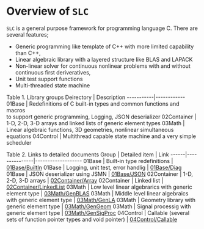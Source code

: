 # Overview of `SLC`
`SLC` is a general purpose framework for programming language C.
There are several features;
* Generic programming like template of C++ with more limited capability than C++,
* Linear algebraic library with a layered structure like BLAS and LAPACK
* Non-linear solver for continuous nonlinear problems with and without continuous first deriveratives,
* Unit test support functions
* Multi-threaded state machine

Table 1. Library groups
Deirectory | Description
-----------|------------
01Base     | Redefinitions of C built-in types and common functions and macros<br/>to support generic programming, Logging, JSON deserializer
02Container | 1-D, 2-D, 3-D arrays and linked lists of generic element types
03Math | Linear algebraic functions, 3D geometries, nonlinear simultaneous equations
04Control | Multithread capable state machine and a very simple scheduler

Table 2. Links to detailed documents
Group | Detailed item | Link
------|---------------|-------------------
01Base | Built-in type redefinitions | [01Base/BuiltIn](01Base/BuiltIn.md)
01Base | Logging, unit test, error handlig | [01Base/Diag](01Base/Diag.md)
01Base | JSON deserializer using JSMN | [01Base/JSON](01Base/JSON.md)
02Container | 1-D, 2-D, 3-D arrays | [02Container/Array](02Container/Array.md)
02Container | Linked list | [02Container/LinkedList](02Container/LinkedList.md)
03Math | Low level linear algebrarics with generic element type | [03Math/GenBLAS](03Math/GenBLAS.md)
03Math | Middle level linear algebraics with generic element type | [03Math/GenLA](03Math/GenLA.md)
03Math | Geometry library with generic element type | [03Math/GenGeom](03Math/GenGeom.md)
03Math | Signal processig with generic element type | [03Math/GenSigProc](03Math/GenSigProc.md)
04Control | Callable (several sets of function pointer types and void pointer) | [04Control/Callable](04Control/Callable.md)